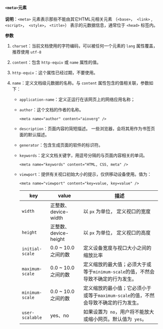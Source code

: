 ####  `<meta>`元素

**说明**：`<meta>` 元素表示那些不能由其它HTML元相关元素 （`<base>`，` <link>`  , `<script>`，` <style>`， `<title>`） 表示的元数据信息，通常位于 `<head>` 标签内。

**参数**

1. `charset`：当前文档使用的字符编码，可以被任何一个元素的 `lang` 属性覆盖，推荐使用 `utf-8`

2. `content`：包含 `http-equiv` 或 `name` 属性的值。

3. `http-equiv`：这个属性已经过期，不要使用。

4. `name`：定义文档级元数据的名称。与 `content` 属性包含的值相关联，参数如下：

   - `application-name`：定义正运行在该网页上的网络应用名称；

   - `author`：这个文档的作者的名称。

     `<meta name="author" content="aioverg" />`

   - `description`：页面内容的简短描述。 一些浏览器，会将其用作为书签页面的默认描述。

   - `generator`：包含生成页面的软件的标识符。

   - `keywords`：定义文档关键字，用逗号分隔的与页面内容相关的单词。

     `<meta name="keywords" content="HTML, CSS, meta" />`

   - `viewport`：提供有关视口初始大小的提示，仅供移动设备使用。值为：
   
     `<meta name="viewport" content="key=value, key=value" />`
   
     | key             | value                 | 描述                                                         |
     | --------------- | --------------------- | ------------------------------------------------------------ |
     | `width`         | 正整数、device-width  | 以 `px` 为单位， 定义视口的宽度                              |
     | `height`        | 正整数、device-height | 以 `px` 为单位， 定义视口的高度                              |
     | `initial-scale` | 0.0 ~ 10.0之间的数    | 定义设备宽度与视口大小之间的缩放比率                         |
     | `maximum-scale` | 0.0 ~ 10.0之间的数    | 定义缩放的最大值；必须大于或等于`minimum-scale`的值，不然会导致不确定的行为发生。 |
     | `minimum-scale` | 0.0 ~ 10.0之间的数    | 定义缩放的最小值；它必须小于或等于`maximum-scale`的值，不然会导致不确定的行为发生。 |
     | `user-scalable` | yes、no               | 如果设置为` no`，用户将不能放大或缩小网页。默认值为` yes`。  |
